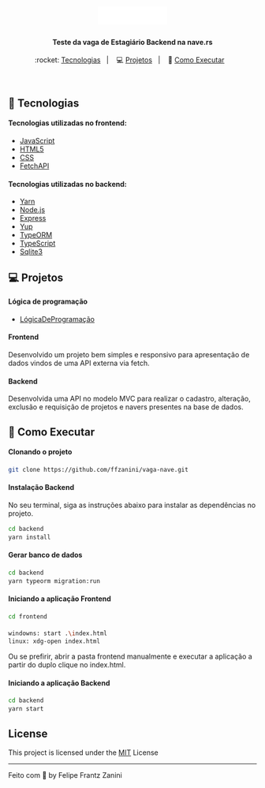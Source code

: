<h1 align="center">
    <img alt="nave" src="frontend/src/images/logo-white.png"/>
</h1>

<h4 align="center">
  Teste da vaga de Estagiário Backend na nave.rs
</h4>

<p align="center">
  :rocket: <a href="#rocket-tecnologias">Tecnologias</a>&nbsp;&nbsp;&nbsp;|&nbsp;&nbsp;&nbsp;
  💻 <a href="#-projeto">Projetos</a>&nbsp;&nbsp;&nbsp;|&nbsp;&nbsp;&nbsp;
  🔖 <a href="#-como-executar">Como Executar</a>&nbsp;&nbsp;&nbsp;
</p>

<br>

## :rocket: Tecnologias

#### Tecnologias utilizadas no frontend:
- [JavaScript](https://developer.mozilla.org/pt-BR/docs/Web/JavaScript)
- [HTML5](https://developer.mozilla.org/pt-BR/docs/Web/Guide/HTML/HTML5)
- [CSS](https://developer.mozilla.org/pt-BR/docs/Web/CSS)
- [FetchAPI](https://developer.mozilla.org/en-US/docs/Web/API/Fetch_API/Using_Fetch)

#### Tecnologias utilizadas no backend:
- [Yarn](https://yarnpkg.com/)
- [Node.js](https://nodejs.org/en/)
- [Express](https://expressjs.com/pt-br/)
- [Yup](https://github.com/jquense/yup/blob/master/yarn.lock)
- [TypeORM](https://typeorm.io/)
- [TypeScript](https://www.typescriptlang.org/)
- [Sqlite3](https://www.sqlite.org/index.html)


## 💻 Projetos

#### Lógica de programação

- [LógicaDeProgramação](https://codesandbox.io/s/teste-estagio-template-felipe-zanini-9isjy)

#### Frontend
<p>Desenvolvido um projeto bem simples e responsivo para apresentação de dados vindos de uma API externa via fetch.</p>

#### Backend
<p>Desenvolvida uma API no modelo MVC para realizar o cadastro, alteração, exclusão e requisição de projetos e navers presentes na base de dados.</p>

## 🔖 Como Executar

#### Clonando o projeto
```sh
git clone https://github.com/ffzanini/vaga-nave.git
```
#### Instalação Backend
No seu terminal, siga as instruções abaixo para instalar as dependências no projeto.
```sh
cd backend
yarn install
```
#### Gerar banco de dados
```sh
cd backend
yarn typeorm migration:run
```
#### Iniciando a aplicação Frontend
```sh
cd frontend

windowns: start .\index.html
linux: xdg-open index.html
```
Ou se prefirir, abrir a pasta frontend manualmente e executar a aplicação a partir do duplo clique no index.html.

#### Iniciando a aplicação Backend
```sh
cd backend
yarn start
```


## License
<p align="justify">
This project is licensed under the <a href="https://github.com/ffzanini/vaga-nave/blob/master/LICENSE">MIT<a/> License
</p>
    
---

Feito com 💙 by Felipe Frantz Zanini
